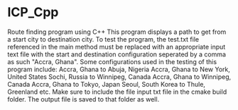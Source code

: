 # ICP_Cpp
Route finding program using C++
This program displays a path to get from a start city to destination city. To test the program, the test.txt file referenced in the main method 
must be replaced with an appropriate input text file with the start and destination configuration seperated by a comma as such "Accra, Ghana". Some configurations used in the testing of this program include:
Accra, Ghana to Abuja, Nigeria
Accra, Ghana to New York, United States
Sochi, Russia to Winnipeg, Canada
Accra, Ghana to Winnipeg, Canada
Accra, Ghana to Tokyo, Japan
Seoul, South Korea to Thule, Greenland
etc.
Make sure to include the file input txt file in the cmake build folder. The output file is saved to that folder as well.
